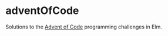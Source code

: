 # adventOfCode

Solutions to the [Advent of Code](http://adventofcode.com) programming challenges in Elm.
